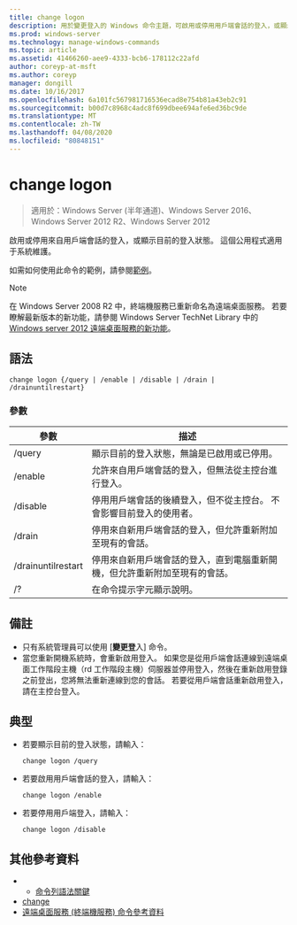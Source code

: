 ```yaml
---
title: change logon
description: 用於變更登入的 Windows 命令主題，可啟用或停用用戶端會話的登入，或顯示目前的登入狀態。
ms.prod: windows-server
ms.technology: manage-windows-commands
ms.topic: article
ms.assetid: 41466260-aee9-4333-bcb6-178112c22afd
author: coreyp-at-msft
ms.author: coreyp
manager: dongill
ms.date: 10/16/2017
ms.openlocfilehash: 6a101fc567981716536ecad8e754b81a43eb2c91
ms.sourcegitcommit: b00d7c8968c4adc8f699dbee694afe6ed36bc9de
ms.translationtype: MT
ms.contentlocale: zh-TW
ms.lasthandoff: 04/08/2020
ms.locfileid: "80848151"
---
```

# <a name="change-logon"></a>change logon

> 適用於：Windows Server (半年通道)、Windows Server 2016、Windows Server 2012 R2、Windows Server 2012

啟用或停用來自用戶端會話的登入，或顯示目前的登入狀態。 這個公用程式適用于系統維護。

如需如何使用此命令的範例，請參閱[範例](#BKMK_examples)。

> [!NOTE]
> 在 Windows Server 2008 R2 中，終端機服務已重新命名為遠端桌面服務。 若要瞭解最新版本的新功能，請參閱 Windows Server TechNet Library 中的[Windows server 2012 遠端桌面服務的新功能](https://technet.microsoft.com/library/hh831527)。

## <a name="syntax"></a>語法
```
change logon {/query | /enable | /disable | /drain | /drainuntilrestart}
```
### <a name="parameters"></a>參數

|     參數      |                                                       描述                                                        |
|--------------------|--------------------------------------------------------------------------------------------------------------------------|
|       /query       |                             顯示目前的登入狀態，無論是已啟用或已停用。                              |
|      /enable       |                              允許來自用戶端會話的登入，但無法從主控台進行登入。                              |
|      /disable      |  停用用戶端會話的後續登入，但不從主控台。 不會影響目前登入的使用者。   |
|       /drain       |                 停用來自新用戶端會話的登入，但允許重新附加至現有的會話。                 |
| /drainuntilrestart | 停用來自新用戶端會話的登入，直到電腦重新開機，但允許重新附加至現有的會話。 |
|         /?         |                                           在命令提示字元顯示說明。                                           |

## <a name="remarks"></a>備註
- 只有系統管理員可以使用 [**變更登**入] 命令。
- 當您重新開機系統時，會重新啟用登入。 如果您是從用戶端會話連線到遠端桌面工作階段主機（rd 工作階段主機）伺服器並停用登入，然後在重新啟用登錄之前登出，您將無法重新連線到您的會話。 若要從用戶端會話重新啟用登入，請在主控台登入。

## <a name="examples"></a><a name=BKMK_examples></a>典型

- 若要顯示目前的登入狀態，請輸入：
  ```
  change logon /query
  ```
- 若要啟用用戶端會話的登入，請輸入：
  ```
  change logon /enable
  ```
- 若要停用用戶端登入，請輸入：
  ```
  change logon /disable
  ```
  
## <a name="additional-references"></a>其他參考資料
- - [命令列語法關鍵](command-line-syntax-key.md)
- [change](change.md)
- [遠端桌面服務 (終端機服務) 命令參考資料](remote-desktop-services-terminal-services-command-reference.md)
